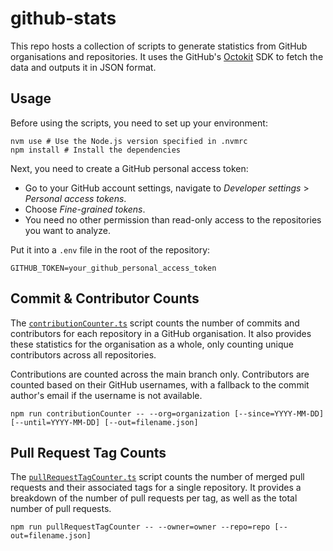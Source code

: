 # github-stats

This repo hosts a collection of scripts to generate statistics from GitHub organisations and repositories.
It uses the GitHub's [Octokit](https://github.com/octokit/octokit.js) SDK to fetch the data and outputs it in JSON format.

## Usage

Before using the scripts, you need to set up your environment:

```shell
nvm use # Use the Node.js version specified in .nvmrc
npm install # Install the dependencies
```

Next, you need to create a GitHub personal access token:

- Go to your GitHub account settings, navigate to _Developer settings_ > _Personal access tokens_.
- Choose _Fine-grained tokens_.
- You need no other permission than read-only access to the repositories you want to analyze.

Put it into a `.env` file in the root of the repository:

```dotenv
GITHUB_TOKEN=your_github_personal_access_token
```

## Commit & Contributor Counts

The [`contributionCounter.ts`](src/contributionCounter.ts) script counts the number of commits and contributors for each repository in a GitHub organisation.
It also provides these statistics for the organisation as a whole, only counting unique contributors across all repositories.

Contributions are counted across the main branch only.
Contributors are counted based on their GitHub usernames, with a fallback to the commit author's email if the username is not available.

```shell
npm run contributionCounter -- --org=organization [--since=YYYY-MM-DD] [--until=YYYY-MM-DD] [--out=filename.json]
```

## Pull Request Tag Counts

The [`pullRequestTagCounter.ts`](src/pullRequestTagCounter.ts) script counts the number of merged pull requests and their associated tags for a single repository.
It provides a breakdown of the number of pull requests per tag, as well as the total number of pull requests.

```shell
npm run pullRequestTagCounter -- --owner=owner --repo=repo [--out=filename.json]
```
